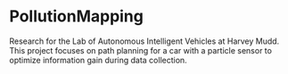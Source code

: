 # PollutionMapping

Research for the Lab of Autonomous Intelligent Vehicles at Harvey Mudd. This project focuses on path planning for a car with a particle sensor to optimize information gain during data collection. 
